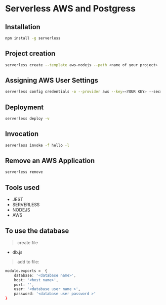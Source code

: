 # Serverless AWS and Postgress

## Installation

```sh
npm install -g serverless
```

## Project creation

```sh
serverless create --template aws-nodejs --path <name of your project>
```

## Assigning AWS User Settings

```sh
serverless config credentials -o --provider aws --key=<YOUR KEY> --secret=<YOUR SECRET KEY>
```

## Deployment

```sh
serverless deploy -v
```


## Invocation
```sh
serverless invoke -f hello -l
```

## Remove an AWS Application
```sh 
serverless remove
```

## Tools used
- JEST
- SERVERLESS
- NODEJS
- AWS

## To use the database

> create file 

- db.js

> add to file:

```sh
module.exports =  {
    database: '<database name>',
    host: '<host name>',
    port: '',
    user: '<database user name >',
    password: '<database user password >'
}
```